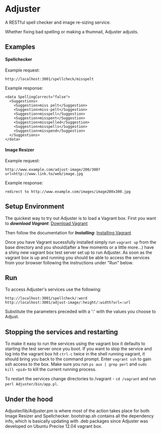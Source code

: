 # Adjuster

A RESTful spell checker and image re-sizing service. 

Whether fixing bad spelling or making a thumnail, Adjuster adjusts.

## Examples

#### Spellchecker
Example request:
```
http://localhost:3001/spellcheck/misspelt
```
Example response:
```
<data SpellingCorrect="false">
  <Suggestions>
    <Suggestion>miss pelt</Suggestion>
    <Suggestion>miss-pelt</Suggestion>
    <Suggestion>misspell</Suggestion>
    <Suggestion>misspent</Suggestion>
    <Suggestion>misspelled</Suggestion>
    <Suggestion>misspells</Suggestion>
    <Suggestion>misspend</Suggestion>
  </Suggestions>
</data>
```

#### Image Resizer
Example request:
```
http://www.example.com/adjust-image/200/300?url=http://www.link.to/web/image.jpg
```
Example response:
```
redirect to http://www.example.com/images/image200x300.jpg 
```

## Setup Environment

The quickest way to try out Adjuster is to load a Vagrant box. First you want to ***download Vagrant***:
[Download Vagrant](http://downloads.vagrantup.com/)

Then follow the documentation for ***Installing***:
[Installing Vagrant](http://docs.vagrantup.com/v2/installation/index.html)

Once you have Vagrant sucessfully installed simply run `vagrant up` from the base directory and you should(after a few moments or a little more...) have a shiny new vagrant box test server set up to run Adjuster. As soon as the vagrant box is up and running you should be able to access the services from your browser following the instructions under "Run" below.

## Run 

To access Adjuster's services use the following:

```
http://localhost:3001/spellcheck/:word
http://localhost:3001/adjust-image/:height/:width?url=:url
```
Substitute the parameters preceded with a ':' with the values you choose to Adjust.

## Stopping the services and restarting

To make it easy to run the services using the vagrant box it defaults to starting the test server once you boot. If you want to stop the service and log into the vagrant box hit `ctrl-c` twice in the shell running vagrant, it should bring you back to the command prompt. Enter `vagrant ssh` to gain ssh access to the box. Make sure you run `ps aux | grep perl` and `sudo kill <pid>` to kill the current running process.

To restart the services change directories to /vagrant - `cd /vagrant` and run `perl Adjuster/bin/app.pl`. 

## Under the hood

Adjuster/lib/Adjuster.pm is where most of the action takes place for both Image Resizer and Spellchecker.
bootstrap.sh contains all the dependency info, which is basically updating with .deb packages since Adjuster was developed on Ubuntu Precise 12.04 vagrant box.


